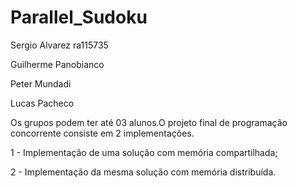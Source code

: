 # Parallel_Sudoku
Sergio Alvarez ra115735

Guilherme Panobianco

Peter Mundadi

Lucas Pacheco

Os grupos podem ter até 03 alunos.O projeto final de programação concorrente consiste em 2 implementações.

1 - Implementação de uma solução com memória compartilhada;

2 - Implementação da mesma solução com memória distribuída.

